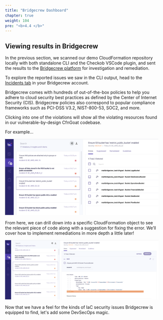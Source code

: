 ```yaml
---
title: "Bridgecrew Dashboard"
chapter: true
weight: 104
pre: "<b>4.4 </b>"
---
```


## Viewing results in Bridgecrew

In the previous section, we scanned our demo CloudFormation repository locally with both standalone CLI and the Checkob VSCode plugin, and sent the results to the [Bridgecrew platform](https://bridgecrew.cloud) for investigation and remediation. 

To explore the reported issues we saw in the CLI output, head to the [Incidents tab](https://www.bridgecrew.cloud/incidents) in your Bridgecrew account.

Bridgecrew comes with hundreds of out-of-the-box policies to help you adhere to cloud security best practices as defined by the Center of Internet Security (CIS). Bridgecrew policies also correspond to popular compliance frameworks such as PCI-DSS V3.2, NIST-800-53, SOC2, and more. 

Clicking into one of the violations will show all the violating resources found in our vulnerable-by-design CfnGoat codebase.

For example...


![Bridgecrew Dashboard](./images/dashboardpolicy2.png "Bridgecrew Dashboard")

From here, we can drill down into a specific CloudFormation object to see the relevant piece of code along with a suggestion for fixing the error. We’ll cover how to implement remediations in more depth a little later!

![Bridgecrew Dashboard](./images/dashboardpolicy3.png "Bridgecrew Dashboard")

Now that we have a feel for the kinds of IaC security issues Bridgecrew is equipped to find, let's add some DevSecOps magic.
